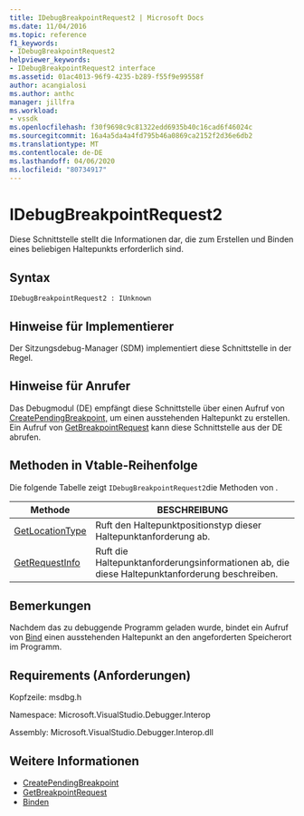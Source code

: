 ```yaml
---
title: IDebugBreakpointRequest2 | Microsoft Docs
ms.date: 11/04/2016
ms.topic: reference
f1_keywords:
- IDebugBreakpointRequest2
helpviewer_keywords:
- IDebugBreakpointRequest2 interface
ms.assetid: 01ac4013-96f9-4235-b289-f55f9e99558f
author: acangialosi
ms.author: anthc
manager: jillfra
ms.workload:
- vssdk
ms.openlocfilehash: f30f9698c9c81322edd6935b40c16cad6f46024c
ms.sourcegitcommit: 16a4a5da4a4fd795b46a0869ca2152f2d36e6db2
ms.translationtype: MT
ms.contentlocale: de-DE
ms.lasthandoff: 04/06/2020
ms.locfileid: "80734917"
---
```

# <a name="idebugbreakpointrequest2"></a>IDebugBreakpointRequest2
Diese Schnittstelle stellt die Informationen dar, die zum Erstellen und Binden eines beliebigen Haltepunkts erforderlich sind.

## <a name="syntax"></a>Syntax

```
IDebugBreakpointRequest2 : IUnknown
```

## <a name="notes-for-implementers"></a>Hinweise für Implementierer
 Der Sitzungsdebug-Manager (SDM) implementiert diese Schnittstelle in der Regel.

## <a name="notes-for-callers"></a>Hinweise für Anrufer
 Das Debugmodul (DE) empfängt diese Schnittstelle über einen Aufruf von [CreatePendingBreakpoint,](../../../extensibility/debugger/reference/idebugengine2-creatependingbreakpoint.md) um einen ausstehenden Haltepunkt zu erstellen. Ein Aufruf von [GetBreakpointRequest](../../../extensibility/debugger/reference/idebugpendingbreakpoint2-getbreakpointrequest.md) kann diese Schnittstelle aus der DE abrufen.

## <a name="methods-in-vtable-order"></a>Methoden in Vtable-Reihenfolge
 Die folgende Tabelle zeigt `IDebugBreakpointRequest2`die Methoden von .

|Methode|BESCHREIBUNG|
|------------|-----------------|
|[GetLocationType](../../../extensibility/debugger/reference/idebugbreakpointrequest2-getlocationtype.md)|Ruft den Haltepunktpositionstyp dieser Haltepunktanforderung ab.|
|[GetRequestInfo](../../../extensibility/debugger/reference/idebugbreakpointrequest2-getrequestinfo.md)|Ruft die Haltepunktanforderungsinformationen ab, die diese Haltepunktanforderung beschreiben.|

## <a name="remarks"></a>Bemerkungen
 Nachdem das zu debuggende Programm geladen wurde, bindet ein Aufruf von [Bind](../../../extensibility/debugger/reference/idebugpendingbreakpoint2-bind.md) einen ausstehenden Haltepunkt an den angeforderten Speicherort im Programm.

## <a name="requirements"></a>Requirements (Anforderungen)
 Kopfzeile: msdbg.h

 Namespace: Microsoft.VisualStudio.Debugger.Interop

 Assembly: Microsoft.VisualStudio.Debugger.Interop.dll

## <a name="see-also"></a>Weitere Informationen
- [CreatePendingBreakpoint](../../../extensibility/debugger/reference/idebugengine2-creatependingbreakpoint.md)
- [GetBreakpointRequest](../../../extensibility/debugger/reference/idebugpendingbreakpoint2-getbreakpointrequest.md)
- [Binden](../../../extensibility/debugger/reference/idebugpendingbreakpoint2-bind.md)

